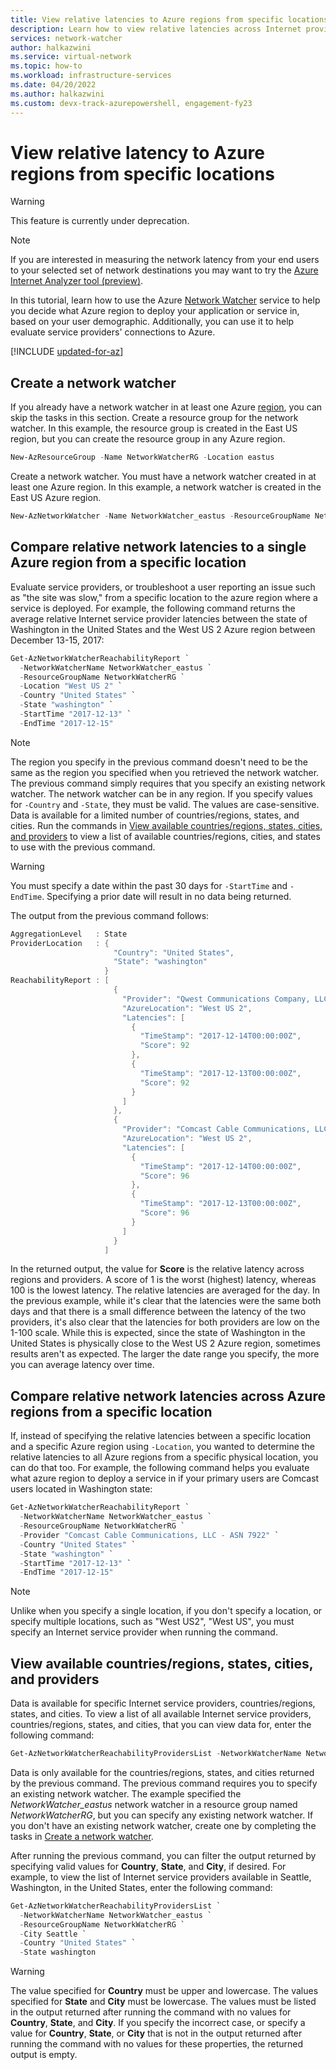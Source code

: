 ```yaml
---
title: View relative latencies to Azure regions from specific locations
description: Learn how to view relative latencies across Internet providers to Azure regions from specific locations.
services: network-watcher
author: halkazwini
ms.service: virtual-network
ms.topic: how-to
ms.workload: infrastructure-services
ms.date: 04/20/2022
ms.author: halkazwini
ms.custom: devx-track-azurepowershell, engagement-fy23
---
```


# View relative latency to Azure regions from specific locations

> [!WARNING]
> This feature is currently under deprecation.

> [!NOTE]
> If you are interested in measuring the network latency from your end users to your selected set of network destinations you may want to try the [Azure Internet Analyzer tool (preview)](../internet-analyzer/internet-analyzer-overview.md).

In this tutorial, learn how to use the Azure [Network Watcher](network-watcher-monitoring-overview.md) service to help you decide what Azure region to deploy your application or service in, based on your user demographic. Additionally, you can use it to help evaluate service providers' connections to Azure.  
        

[!INCLUDE [updated-for-az](../../includes/updated-for-az.md)]

## Create a network watcher

If you already have a network watcher in at least one Azure [region](https://azure.microsoft.com/regions), you can skip the tasks in this section. Create a resource group for the network watcher. In this example, the resource group is created in the East US region, but you can create the resource group in any Azure region.

```powershell
New-AzResourceGroup -Name NetworkWatcherRG -Location eastus
```

Create a network watcher. You must have a network watcher created in at least one Azure region. In this example, a network watcher is created in the East US Azure region.

```powershell
New-AzNetworkWatcher -Name NetworkWatcher_eastus -ResourceGroupName NetworkWatcherRG -Location eastus
```

## Compare relative network latencies to a single Azure region from a specific location

Evaluate service providers, or troubleshoot a user reporting an issue such as "the site was slow," from a specific location to the azure region where a service is deployed. For example, the following command returns the average relative Internet service provider latencies between the state of Washington in the United States and the West US 2 Azure region between December 13-15, 2017:

```powershell
Get-AzNetworkWatcherReachabilityReport `
  -NetworkWatcherName NetworkWatcher_eastus `
  -ResourceGroupName NetworkWatcherRG `
  -Location "West US 2" `
  -Country "United States" `
  -State "washington" `
  -StartTime "2017-12-13" `
  -EndTime "2017-12-15"
```

> [!NOTE]
> The region you specify in the previous command doesn't need to be the same as the region you specified when you retrieved the network watcher. The previous command simply requires that you specify an existing network watcher. The network watcher can be in any region. If you specify values for `-Country` and `-State`, they must be valid. The values are case-sensitive. Data is available for a limited number of countries/regions, states, and cities. Run the commands in [View available countries/regions, states, cities, and providers](#view-available) to view a list of available countries/regions, cities, and states to use with the previous command. 

> [!WARNING]
> You must specify a date within the past 30 days for `-StartTime` and `-EndTime`. Specifying a prior date will result in no data being returned.

The output from the previous command follows:

```powershell
AggregationLevel   : State
ProviderLocation   : {
                       "Country": "United States",
                       "State": "washington"
                     }
ReachabilityReport : [
                       {
                         "Provider": "Qwest Communications Company, LLC - ASN 209",
                         "AzureLocation": "West US 2",
                         "Latencies": [
                           {
                             "TimeStamp": "2017-12-14T00:00:00Z",
                             "Score": 92
                           },
                           {
                             "TimeStamp": "2017-12-13T00:00:00Z",
                             "Score": 92
                           }
                         ]
                       },
                       {
                         "Provider": "Comcast Cable Communications, LLC - ASN 7922",
                         "AzureLocation": "West US 2",
                         "Latencies": [
                           {
                             "TimeStamp": "2017-12-14T00:00:00Z",
                             "Score": 96
                           },
                           {
                             "TimeStamp": "2017-12-13T00:00:00Z",
                             "Score": 96
                           }
                         ]
                       }
                     ]
```

In the returned output, the value for **Score** is the relative latency across regions and providers. A score of 1 is the worst (highest) latency, whereas 100 is the lowest latency. The relative latencies are averaged for the day. In the previous example, while it's clear that the latencies were the same both days and that there is a small difference between the latency of the two providers, it's also clear that the latencies for both providers are low on the 1-100 scale. While this is expected, since the state of Washington in the United States is physically close to the West US 2 Azure region, sometimes results aren't as expected. The larger the date range you specify, the more you can average latency over time.

## Compare relative network latencies across Azure regions from a specific location

If, instead of specifying the relative latencies between a specific location and a specific Azure region using `-Location`, you wanted to determine the relative latencies to all Azure regions from a specific physical location, you can do that too. For example, the following command helps you evaluate what azure region to deploy a service in if your primary users are Comcast users located in Washington state:

```powershell
Get-AzNetworkWatcherReachabilityReport `
  -NetworkWatcherName NetworkWatcher_eastus `
  -ResourceGroupName NetworkWatcherRG `
  -Provider "Comcast Cable Communications, LLC - ASN 7922" `
  -Country "United States" `
  -State "washington" `
  -StartTime "2017-12-13" `
  -EndTime "2017-12-15"
```

> [!NOTE]
> Unlike when you specify a single location, if you don't specify a location, or specify multiple locations, such as "West US2", "West US", you must specify an Internet service provider when running the command. 

## <a name="view-available"></a>View available countries/regions, states, cities, and providers

Data is available for specific Internet service providers, countries/regions, states, and cities. To view a list of all available Internet service providers, countries/regions, states, and cities, that you can view data for, enter the following command:

```powershell
Get-AzNetworkWatcherReachabilityProvidersList -NetworkWatcherName NetworkWatcher_eastus -ResourceGroupName NetworkWatcherRG
```

Data is only available for the countries/regions, states, and cities returned by the previous command. The previous command requires you to specify an existing network watcher. The example specified the *NetworkWatcher_eastus* network watcher in a resource group named *NetworkWatcherRG*, but you can specify any existing network watcher. If you don't have an existing network watcher, create one by completing the tasks in [Create a network watcher](#create-a-network-watcher). 

After running the previous command, you can filter the output returned by specifying valid values for **Country**, **State**, and **City**, if desired.  For example, to view the list of Internet service providers available in Seattle, Washington, in the United States, enter the following command:

```powershell
Get-AzNetworkWatcherReachabilityProvidersList `
  -NetworkWatcherName NetworkWatcher_eastus `
  -ResourceGroupName NetworkWatcherRG `
  -City Seattle `
  -Country "United States" `
  -State washington
```

> [!WARNING]
> The value specified for **Country** must be upper and lowercase. The values specified for **State** and **City** must be lowercase. The values must be listed in the output returned after running the command with no values for **Country**, **State**, and **City**. If you specify the incorrect case, or specify a value for **Country**, **State**, or **City** that is not in the output returned after running the command with no values for these properties, the returned output is empty.
